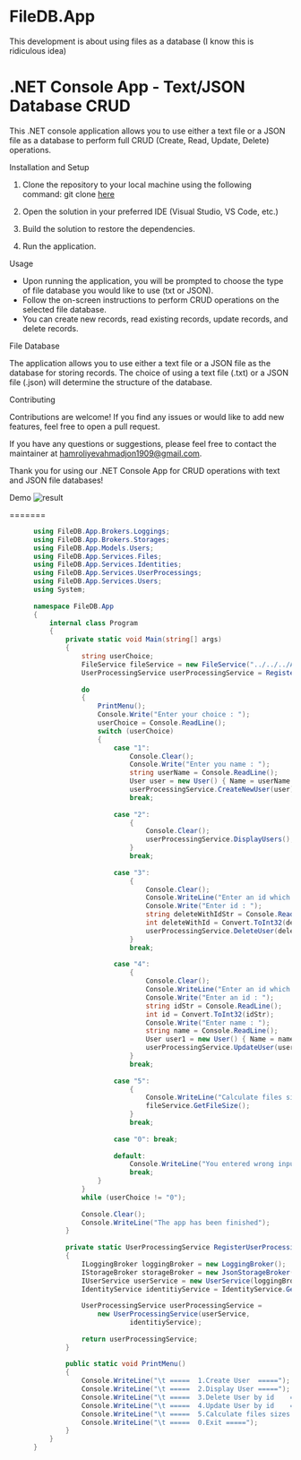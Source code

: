 # FileDB.App
This development is about using files as a database (I know this is ridiculous idea)

# .NET Console App - Text/JSON Database CRUD

This .NET console application allows you to use either a text file or a JSON file as a database to perform full CRUD (Create, Read, Update, Delete) operations. 

Installation and Setup

1. Clone the repository to your local machine using the following command:
      git clone [here](https://github.com/Hamroliyev/FileDB.App.git)
   

2. Open the solution in your preferred IDE (Visual Studio, VS Code, etc.)

3. Build the solution to restore the dependencies.

4. Run the application.

Usage

- Upon running the application, you will be prompted to choose the type of file database you would like to use (txt or JSON).
- Follow the on-screen instructions to perform CRUD operations on the selected file database.
- You can create new records, read existing records, update records, and delete records.

File Database

The application allows you to use either a text file or a JSON file as the database for storing records. The choice of using a text file (.txt) or a JSON file (.json) will determine the structure of the database.

Contributing

Contributions are welcome! If you find any issues or would like to add new features, feel free to open a pull request.

If you have any questions or suggestions, please feel free to contact the maintainer at hamroliyevahmadjon1909@gmail.com.

Thank you for using our .NET Console App for CRUD operations with text and JSON file databases!

Demo
![result](https://github.com/Hamroliyev/FileDB.App/assets/90793925/bb4b3bc5-ef06-40a5-b50f-c4b649ea93cc)

=======

```cs
      using FileDB.App.Brokers.Loggings;
      using FileDB.App.Brokers.Storages;
      using FileDB.App.Models.Users;
      using FileDB.App.Services.Files;
      using FileDB.App.Services.Identities;
      using FileDB.App.Services.UserProcessings;
      using FileDB.App.Services.Users;
      using System;
      
      namespace FileDB.App
      {
          internal class Program
          {
              private static void Main(string[] args)
              {
                  string userChoice;
                  FileService fileService = new FileService("../../../Assets/", new LoggingBroker());
                  UserProcessingService userProcessingService = RegisterUserProcessingService();
      
                  do
                  {
                      PrintMenu();
                      Console.Write("Enter your choice : ");
                      userChoice = Console.ReadLine();
                      switch (userChoice)
                      {
                          case "1":
                              Console.Clear();
                              Console.Write("Enter you name : ");
                              string userName = Console.ReadLine();
                              User user = new User() { Name = userName };
                              userProcessingService.CreateNewUser(user);
                              break;
      
                          case "2":
                              {
                                  Console.Clear();
                                  userProcessingService.DisplayUsers();
                              }
                              break;
      
                          case "3":
                              {
                                  Console.Clear();
                                  Console.WriteLine("Enter an id which you want to delete.");
                                  Console.Write("Enter id : ");
                                  string deleteWithIdStr = Console.ReadLine();
                                  int deleteWithId = Convert.ToInt32(deleteWithIdStr);
                                  userProcessingService.DeleteUser(deleteWithId);
                              }
                              break;
      
                          case "4":
                              {
                                  Console.Clear();
                                  Console.WriteLine("Enter an id which you want  to edit.");
                                  Console.Write("Enter an id : ");
                                  string idStr = Console.ReadLine();
                                  int id = Convert.ToInt32(idStr);
                                  Console.Write("Enter name : ");
                                  string name = Console.ReadLine();
                                  User user1 = new User() { Name = name };
                                  userProcessingService.UpdateUser(user1);
                              }
                              break;
      
                          case "5":
                              {
                                  Console.WriteLine("Calculate files size");
                                  fileService.GetFileSize();
                              }
                              break;
      
                          case "0": break;
      
                          default:
                              Console.WriteLine("You entered wrong input, Try again");
                              break;
                      }
                  }
                  while (userChoice != "0");
      
                  Console.Clear();
                  Console.WriteLine("The app has been finished");
              }
      
              private static UserProcessingService RegisterUserProcessingService()
              {
                  ILoggingBroker loggingBroker = new LoggingBroker();
                  IStorageBroker storageBroker = new JsonStorageBroker();
                  IUserService userService = new UserService(loggingBroker, storageBroker);
                  IdentityService identitiyService = IdentityService.GetInstance(storageBroker);
      
                  UserProcessingService userProcessingService =
                      new UserProcessingService(userService,
                              identitiyService);
      
                  return userProcessingService;
              }
      
              public static void PrintMenu()
              {
                  Console.WriteLine("\t =====  1.Create User  =====");
                  Console.WriteLine("\t =====  2.Display User =====");
                  Console.WriteLine("\t =====  3.Delete User by id    =====");
                  Console.WriteLine("\t =====  4.Update User by id    =====");
                  Console.WriteLine("\t =====  5.Calculate files sizes    =====");
                  Console.WriteLine("\t =====  0.Exit =====");
              }
          }
      }
```
